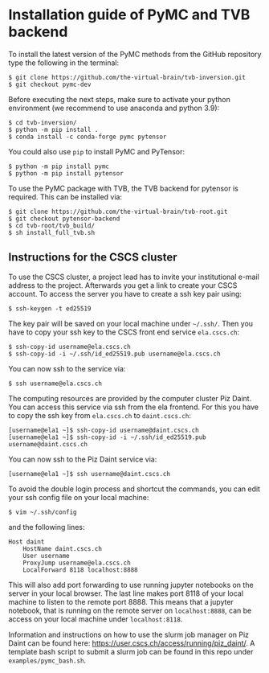 # Installation guide of PyMC and TVB backend

To install the latest version of the PyMC methods from the GitHub repository type the following in the terminal:

```shell
$ git clone https://github.com/the-virtual-brain/tvb-inversion.git
$ git checkout pymc-dev
```
Before executing the next steps, make sure to activate your python environment (we recommend to use anaconda and python 3.9):
```shell
$ cd tvb-inversion/
$ python -m pip install .
$ conda install -c conda-forge pymc pytensor
```
You could also use `pip` to install PyMC and PyTensor:
```shell
$ python -m pip install pymc
$ python -m pip install pytensor
```
To use the PyMC package with TVB, the TVB backend for pytensor is required. This can be installed via:
```shell
$ git clone https://github.com/the-virtual-brain/tvb-root.git
$ git checkout pytensor-backend
$ cd tvb-root/tvb_build/
$ sh install_full_tvb.sh
```

## Instructions for the CSCS cluster
To use the CSCS cluster, a project lead has to invite your institutional e-mail address to the project. Afterwards you get a link to create your CSCS account. To access the server you have to create a ssh key pair using:
```shell
$ ssh-keygen -t ed25519
```
The key pair will be saved on your local machine under `~/.ssh/`. Then you have to copy your ssh key to the CSCS front end service `ela.cscs.ch`:
```shell
$ ssh-copy-id username@ela.cscs.ch
$ ssh-copy-id -i ~/.ssh/id_ed25519.pub username@ela.cscs.ch
```
You can now ssh to the service via:
```shell
$ ssh username@ela.cscs.ch
```
The computing resources are provided by the computer cluster Piz Daint. You can access this service via ssh from the ela frontend. For this you have to copy the ssh key from `ela.cscs.ch` to `daint.cscs.ch`:
```shell
[username@ela1 ~]$ ssh-copy-id username@daint.cscs.ch
[username@ela1 ~]$ ssh-copy-id -i ~/.ssh/id_ed25519.pub username@daint.cscs.ch
```
You can now ssh to the Piz Daint service via:
```shell
[username@ela1 ~]$ ssh username@daint.cscs.ch
```
To avoid the double login process and shortcut the commands, you can edit your ssh config file on your local machine:
```shell
$ vim ~/.ssh/config
```
and the following lines:
```
Host daint
    HostName daint.cscs.ch
    User username
    ProxyJump username@ela.cscs.ch
    LocalForward 8118 localhost:8888
```
This will also add port forwarding to use running jupyter notebooks on the server in your local browser. The last line makes port 8118 of your local machine to listen to the remote port 8888. This means that a jupyter notebook, that is running on the remote server on `localhost:8888`, can be access on your local machine under `localhost:8118`. 

Information and instructions on how to use the slurm job manager on Piz Daint can be found here: https://user.cscs.ch/access/running/piz_daint/.
A template bash script to submit a slurm job can be found in this repo under `examples/pymc_bash.sh`.